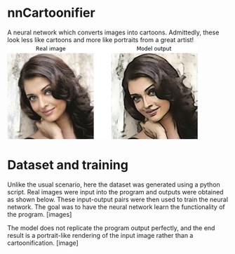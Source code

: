# nnCartoonifier

A neural network which converts images into cartoons. Admittedly, these look less like cartoons and more like portraits from a great artist!
![aishwarya](docs/aishwarya.png)

# Dataset and training
Unlike the usual scenario, here the dataset was generated using a python script. Real images were input into the program and outputs were
obtained as shown below. These input-output pairs were then used to train the neural network. The goal was to have the neural network learn
the functionality of the program.
[images]

The model does not replicate the program output perfectly, and the end result is a portrait-like rendering of the input image rather than a
cartoonification. 
[image]
